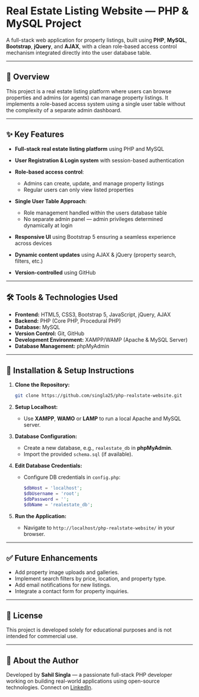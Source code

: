 # Real Estate Listing Website — PHP & MySQL Project

A full-stack web application for property listings, built using **PHP**, **MySQL**, **Bootstrap**, **jQuery**, and **AJAX**, with a clean role-based access control mechanism integrated directly into the user database table.

---

## 🚀 Overview

This project is a real estate listing platform where users can browse properties and admins (or agents) can manage property listings. It implements a role-based access system using a single user table without the complexity of a separate admin dashboard.

---

## ✨ Key Features

* **Full-stack real estate listing platform** using PHP and MySQL
* **User Registration & Login system** with session-based authentication
* **Role-based access control**:

  * Admins can create, update, and manage property listings
  * Regular users can only view listed properties
* **Single User Table Approach**:

  * Role management handled within the users database table
  * No separate admin panel — admin privileges determined dynamically at login
* **Responsive UI** using Bootstrap 5 ensuring a seamless experience across devices
* **Dynamic content updates** using AJAX & jQuery (property search, filters, etc.)
* **Version-controlled** using GitHub

---

## 🛠️ Tools & Technologies Used

* **Frontend:** HTML5, CSS3, Bootstrap 5, JavaScript, jQuery, AJAX
* **Backend:** PHP (Core PHP, Procedural PHP)
* **Database:** MySQL
* **Version Control:** Git, GitHub
* **Development Environment:** XAMPP/WAMP (Apache & MySQL Server)
* **Database Management:** phpMyAdmin

---

## 🧻 Installation & Setup Instructions

1. **Clone the Repository:**

   ```bash
   git clone https://github.com/singla25/php-realstate-website.git
   ```
2. **Setup Localhost:**

   * Use **XAMPP**, **WAMO** or **LAMP** to run a local Apache and MySQL server.
3. **Database Configuration:**

   * Create a new database, e.g., `realestate_db` in **phpMyAdmin**.
   * Import the provided `schema.sql` (if available).
4. **Edit Database Credentials:**

   * Configure DB credentials in `config.php`:

     ```php
     $dbHost = 'localhost';
     $dbUsername = 'root';
     $dbPassword = '';
     $dbName = 'realestate_db';
     ```
5. **Run the Application:**

   * Navigate to `http://localhost/php-realstate-website/` in your browser.

---

## ✅ Future Enhancements

* Add property image uploads and galleries.
* Implement search filters by price, location, and property type.
* Add email notifications for new listings.
* Integrate a contact form for property inquiries.

---

## 📄 License

This project is developed solely for educational purposes and is not intended for commercial use.

---

## 👤 About the Author

Developed by **Sahil Singla** — a passionate full-stack PHP developer working on building real-world applications using open-source technologies. Connect on [LinkedIn](https://www.linkedin.com/in/ssingla25).
